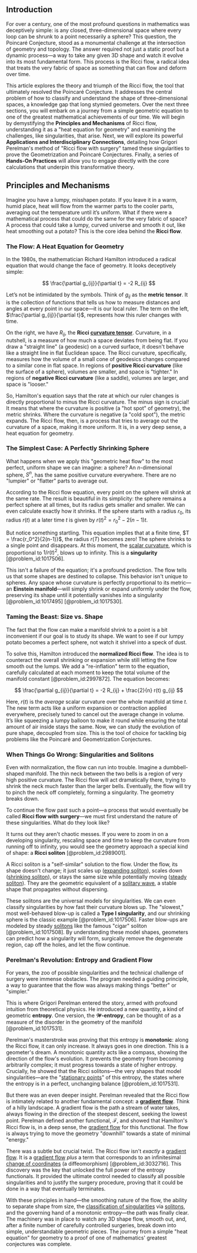 ## Introduction
For over a century, one of the most profound questions in mathematics was deceptively simple: is any closed, three-dimensional space where every loop can be shrunk to a point necessarily a sphere? This question, the Poincaré Conjecture, stood as a monumental challenge at the intersection of geometry and topology. The answer required not just a static proof but a dynamic process—a way to take any given 3D shape and watch it evolve into its most fundamental form. This process is the Ricci flow, a radical idea that treats the very fabric of space as something that can flow and deform over time.

This article explores the theory and triumph of the Ricci flow, the tool that ultimately resolved the Poincaré Conjecture. It addresses the central problem of how to classify and understand the shape of three-dimensional spaces, a knowledge gap that long stymied geometers. Over the next three sections, you will embark on a journey from a simple geometric equation to one of the greatest mathematical achievements of our time. We will begin by demystifying the **Principles and Mechanisms** of Ricci flow, understanding it as a "heat equation for geometry" and examining the challenges, like singularities, that arise. Next, we will explore its powerful **Applications and Interdisciplinary Connections**, detailing how Grigori Perelman's method of "Ricci flow with surgery" tamed these singularities to prove the Geometrization and Poincaré Conjectures. Finally, a series of **Hands-On Practices** will allow you to engage directly with the core calculations that underpin this transformative theory.

## Principles and Mechanisms

Imagine you have a lumpy, misshapen potato. If you leave it in a warm, humid place, heat will flow from the warmer parts to the cooler parts, averaging out the temperature until it’s uniform. What if there were a mathematical process that could do the same for the very fabric of space? A process that could take a lumpy, curved universe and smooth it out, like heat smoothing out a potato? This is the core idea behind the **Ricci flow**.

### The Flow: A Heat Equation for Geometry

In the 1980s, the mathematician Richard Hamilton introduced a radical equation that would change the face of geometry. It looks deceptively simple:

$$
\frac{\partial g_{ij}}{\partial t} = -2 R_{ij}
$$

Let’s not be intimidated by the symbols. Think of $g_{ij}$ as the **metric tensor**. It is the collection of functions that tells us how to measure distances and angles at every point in our space—it is our local ruler. The term on the left, $\frac{\partial g_{ij}}{\partial t}$, represents how this ruler changes with time.

On the right, we have $R_{ij}$, the **Ricci [curvature tensor](@article_id:180889)**. Curvature, in a nutshell, is a measure of how much a space deviates from being flat. If you draw a "straight line" (a geodesic) on a curved surface, it doesn't behave like a straight line in flat Euclidean space. The Ricci curvature, specifically, measures how the volume of a small cone of geodesics changes compared to a similar cone in flat space. In regions of **positive Ricci curvature** (like the surface of a sphere), volumes are smaller, and space is "tighter." In regions of **negative Ricci curvature** (like a saddle), volumes are larger, and space is "looser."

So, Hamilton's equation says that the rate at which our ruler changes is directly proportional to minus the Ricci curvature. The minus sign is crucial! It means that where the curvature is positive (a "hot spot" of geometry), the metric shrinks. Where the curvature is negative (a "cold spot"), the metric expands. The Ricci flow, then, is a process that tries to average out the curvature of a space, making it more uniform. It is, in a very deep sense, a heat equation for geometry.

### The Simplest Case: A Perfectly Shrinking Sphere

What happens when we apply this "geometric heat flow" to the most perfect, uniform shape we can imagine: a sphere? An $n$-dimensional sphere, $S^n$, has the same positive curvature everywhere. There are no "lumpier" or "flatter" parts to average out.

According to the Ricci flow equation, every point on the sphere will shrink at the same rate. The result is beautiful in its simplicity: the sphere remains a perfect sphere at all times, but its radius gets smaller and smaller. We can even calculate exactly how it shrinks. If the sphere starts with a radius $r_0$, its radius $r(t)$ at a later time $t$ is given by $r(t)^2 = r_0^2 - 2(n-1)t$.

But notice something startling. This equation implies that at a finite time, $T = \frac{r_0^2}{2(n-1)}$, the radius $r(T)$ becomes zero! The sphere shrinks to a single point and disappears. At this moment, the [scalar curvature](@article_id:157053), which is proportional to $1/r(t)^2$, blows up to infinity. This is a **singularity** [@problem_id:1017506].

This isn't a failure of the equation; it's a profound prediction. The flow tells us that some shapes are destined to collapse. This behavior isn't unique to spheres. Any space whose curvature is perfectly proportional to its metric—an **Einstein manifold**—will simply shrink or expand uniformly under the flow, preserving its shape until it potentially vanishes into a singularity [@problem_id:1017495] [@problem_id:1017530].

### Taming the Beast: Size vs. Shape

The fact that the flow can make a manifold shrink to a point is a bit inconvenient if our goal is to study its shape. We want to see if our lumpy potato becomes a perfect sphere, not watch it shrivel into a speck of dust.

To solve this, Hamilton introduced the **normalized Ricci flow**. The idea is to counteract the overall shrinking or expansion while still letting the flow smooth out the lumps. We add a "re-inflation" term to the equation, carefully calculated at each moment to keep the total volume of the manifold constant [@problem_id:2997872]. The equation becomes:

$$
\frac{\partial g_{ij}}{\partial t} = -2 R_{ij} + \frac{2}{n} r(t) g_{ij}
$$

Here, $r(t)$ is the *average* scalar curvature over the whole manifold at time $t$. The new term acts like a uniform expansion or contraction applied everywhere, precisely tuned to cancel out the average change in volume. It’s like squeezing a lumpy balloon to make it round while ensuring the total amount of air inside stays the same. Now, we can study the evolution of pure shape, decoupled from size. This is the tool of choice for tackling big problems like the Poincaré and Geometrization Conjectures.

### When Things Go Wrong: Singularities and Solitons

Even with normalization, the flow can run into trouble. Imagine a dumbbell-shaped manifold. The thin neck between the two bells is a region of very high positive curvature. The Ricci flow will act dramatically there, trying to shrink the neck much faster than the larger bells. Eventually, the flow will try to pinch the neck off completely, forming a singularity. The geometry breaks down.

To continue the flow past such a point—a process that would eventually be called **Ricci flow with surgery**—we must first understand the nature of these singularities. What do they look like?

It turns out they aren't chaotic messes. If you were to zoom in on a developing singularity, rescaling space and time to keep the curvature from running off to infinity, you would see the geometry approach a special kind of shape: a **Ricci soliton** [@problem_id:2989001].

A Ricci soliton is a "self-similar" solution to the flow. Under the flow, its shape doesn't change; it just scales up ([expanding soliton](@article_id:633731)), scales down ([shrinking soliton](@article_id:633493)), or stays the same size while potentially moving ([steady soliton](@article_id:635150)). They are the geometric equivalent of a [solitary wave](@article_id:273799), a stable shape that propagates without dispersing.

These solitons are the universal models for singularities. We can even classify singularities by how fast their curvature blows up. The "slowest," most well-behaved blow-up is called a **Type I singularity**, and our shrinking sphere is the classic example [@problem_id:1017506]. Faster blow-ups are modeled by steady [solitons](@article_id:145162) like the famous "cigar" soliton [@problem_id:1017508]. By understanding these model shapes, geometers can predict how a singularity will form, surgically remove the degenerate region, cap off the holes, and let the flow continue.

### Perelman's Revolution: Entropy and Gradient Flow

For years, the zoo of possible singularities and the technical challenge of surgery were immense obstacles. The program needed a guiding principle, a way to guarantee that the flow was always making things "better" or "simpler."

This is where Grigori Perelman entered the story, armed with profound intuition from theoretical physics. He introduced a new quantity, a kind of geometric **entropy**. One version, the **$\mathcal{W}$-entropy**, can be thought of as a measure of the disorder in the geometry of the manifold [@problem_id:1017531].

Perelman's masterstroke was proving that this entropy is **monotonic**: along the Ricci flow, it can only increase. It always goes in one direction. This is a geometer's dream. A monotonic quantity acts like a compass, showing the direction of the flow's evolution. It prevents the geometry from becoming arbitrarily complex; it must progress towards a state of higher entropy. Crucially, he showed that the Ricci solitons—the very shapes that model singularities—are the "[stationary points](@article_id:136123)" of this entropy, the states where the entropy is in a perfect, unchanging balance [@problem_id:1017531].

But there was an even deeper insight. Perelman revealed that the Ricci flow is intimately related to another fundamental concept: a **[gradient flow](@article_id:173228)**. Think of a hilly landscape. A gradient flow is the path a stream of water takes, always flowing in the direction of the steepest descent, seeking the lowest point. Perelman defined another functional, $\mathcal{F}$, and showed that Hamilton's Ricci flow is, in a deep sense, the [gradient flow](@article_id:173228) for this functional. The flow is always trying to move the geometry "downhill" towards a state of minimal "energy."

There was a subtle but crucial twist. The Ricci flow isn't *exactly* a [gradient flow](@article_id:173228). It is a [gradient flow](@article_id:173228) *plus* a term that corresponds to an infinitesimal [change of coordinates](@article_id:272645) (a diffeomorphism) [@problem_id:3032716]. This discovery was the key that unlocked the full power of the entropy functionals. It provided the ultimate control needed to classify all possible singularities and to justify the surgery procedure, proving that it could be done in a way that eventually terminates.

With these principles in hand—the smoothing nature of the flow, the ability to separate shape from size, the [classification of singularities](@article_id:193839) via [solitons](@article_id:145162), and the governing hand of a monotonic entropy—the path was finally clear. The machinery was in place to watch any 3D shape flow, smooth out, and, after a finite number of carefully controlled surgeries, break down into simple, understandable geometric pieces. The journey from a simple "heat equation" for geometry to a proof of one of mathematics' greatest conjectures was complete.